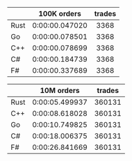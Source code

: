 ||100K orders|trades|
-|:-:|:-:|
|Rust|0:00:00.047020|3368|
|Go|0:00:00.078501|3368|
|C++|0:00:00.078699|3368|
|C#|0:00:00.184739|3368|
|F#|0:00:00.337689|3368|


||10M orders|trades|
-|:-:|:-:|
|Rust|0:00:05.499937|360131|
|C++|0:00:08.618028|360131|
|Go|0:00:10.749825|360131|
|C#|0:00:18.006375|360131|
|F#|0:00:26.841669|360131|


